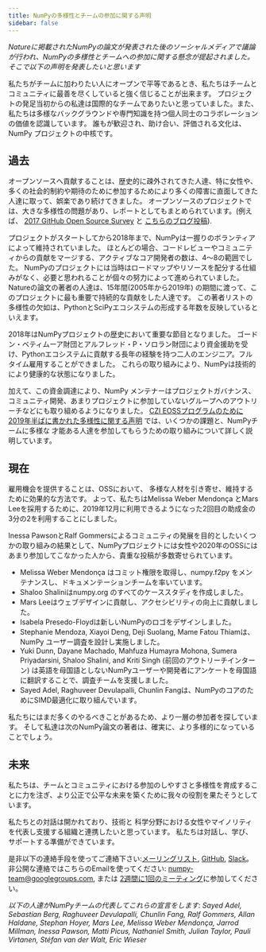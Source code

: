 ```yaml
---
title: NumPyの多様性とチームの参加に関する声明
sidebar: false
---
```



_Natureに掲載されたNumPyの論文が発表された後のソーシャルメディアで議論が行われ、NumPyの多様性とチームへの参加に関する懸念が提起されました。 そこで以下の声明を発表したいと思います_


私たちがチームに加わりたい人にオープンで平等であるとき、私たちはチームとコミュニティに最善を尽くしていると強く信じることが出来ます。 プロジェクトの発足当初からの私達は国際的なチームでありたいと思っていました。また、私たちは多様なバックグラウンドや専門知識を持つ個人同士のコラボレーションの価値を認識しています。 誰もが歓迎され、助け合い、評価される文化は、NumPy プロジェクトの中核です。

## 過去

オープンソースへ貢献することは、歴史的に疎外されてきた人達、特に女性や、多くの社会的制約や期待のために参加するためにより多くの障害に直面してきた人達に取って、娯楽であり続けてきました。 オープンソースのプロジェクトでは、大きな多様性の問題があり、レポートとしてもまとめられています。(例えば、 [2017 GitHub Open Source Survey](https://opensourcesurvey.org/2017/) と [こちらのブログ投稿](https://medium.com/tech-diversity-files/if-you-think-women-in-tech-is-just-a-pipeline-problem-you-haven-t-been-paying-attention-cb7a2073b996)).

プロジェクトがスタートしてから2018年まで、NumPyは一握りのボランティアによって維持されていました。 ほとんどの場合、コードレビューやコミュニティからの貢献をマージする、アクティブなコア開発者の数は、4～8の範囲でした。 NumPyのプロジェクトには当時はロードマップやリソースを配分する仕組みがなく、必要と思われることが個々の努力によって進められていました。 Natureの論文の著者の人達は、15年間(2005年から2019年) の期間に渡って、このプロジェクトに最も重要で持続的な貢献をした人達です。 この著者リストの多様性の欠如は、PythonとSciPyエコシステムの形成する年数を反映しているといえます。

2018年はNumPyプロジェクトの歴史において重要な節目となりました。 ゴードン・ベティムーア財団とアルフレッド・P・ソロラン財団により資金援助を受け、Pythonエコシステムに貢献する長年の経験を持つ二人のエンジニア。フルタイム雇用することができました。 これらの取り組みにより、NumPyは技術的により健康的な状態になりました。

加えて、この資金調達により、NumPy メンテナーはプロジェクトガバナンス、コミュニティ開発、あまりプロジェクトに参加していないグループへのアウトリーチなどにも取り組めるようになりました。 [CZI EOSSプログラムのために2019年半ばに書かれた多様性に関する声明](https://figshare.com/articles/online_resource/Diversity_and_Inclusion_Statement_NumPy_for_Chan_Zuckerberg_Initiative_EOSS_2019_round_1/12980852) では、いくつかの課題と、NumPyチームに多様な 才能ある人達を参加してもらうための取り組みについて詳しく説明しています。

## 現在

雇用機会を提供することは、OSSにおいて、 多様な人材を引き寄せ、維持するために効果的な方法です。 よって、私たちはMelissa Weber Mendonça とMars Leeを採用するために、2019年12月に利用できるようになった2回目の助成金の3分の2を利用することにしました。

Inessa PawsonとRalf Gommersによるコミュニティの発展を目的としたいくつかの取り組みの結果として、NumPyプロジェクトには女性や2020年のOSSにはあまり参加してこなかった人から、貴重な投稿が多数寄せられています。

- Melissa Weber Mendonça はコミット権限を取得し、numpy.f2py をメンテナンスし、ドキュメンテーションチームを率いています。
- Shaloo Shaliniはnumpy.org のすべてのケーススタディを作成しました。
- Mars Leeはウェブデザインに貢献し、アクセシビリティの向上に貢献しました。
- Isabela Presedo-Floydは新しいNumPyのロゴをデザインしました。
- Stephanie Mendoza, Xiayoi Deng, Deji Suolang, Mame Fatou Thiamは、NumPy ユーザー調査を設計し実施しました。
- Yuki Dunn, Dayane Machado, Mahfuza Humayra Mohona, Sumera Priyadarsini, Shaloo Shalini, and Kriti Singh (前回のアウトリーチインターン) は英語を母国語としないNumPyユーザーや開発者にアンケートを母国語に翻訳することで、調査チームを支援しました。
- Sayed Adel, Raghuveer Devulapalli, Chunlin Fangは、NumPyのコアのためにSIMD最適化に取り組んでいます。

私たちにはまだ多くのやるべきことがあるため、より一層の参加者を探しています。 そして私達は次のNumPy論文の著者は、確実に、より多様的になっていることでしょう。

## 未来

私たちは、チームとコミュニティにおける参加のしやすさと多様性を育成することに力を注ぎ、より公正で公平な未来を築くために我々の役割を果たそうとしています。

私たちとの対話は開かれており、技術と 科学分野における女性やマイノリティを代表し支援する組織と連携したいと思っています。 私たちは対話し、学び、サポートする準備ができています。

是非以下の連絡手段を使ってご連絡下さい:[メーリングリスト](https://scipy.org/scipylib/mailing-lists.html#mailing-lists), [GitHub](https://github.com/numpy/numpy/issues), [Slack](https://numpy.org/contribute/)。非公開な連絡ではこちらのEmailを使ってください: numpy-team@googlegroups.com, または [2週間に1回のミーティング](https://hackmd.io/76o-IxCjQX2mOXO_wwkcpg)に参加してください。


_以下の人達がNumPyチームの代表してこれらの宣言をします: Sayed Adel, Sebastian Berg, Raghuveer Devulapalli, Chunlin Fang, Ralf Gommers, Allan Haldane, Stephan Hoyer, Mars Lee, Melissa Weber Mendonça, Jarrod Millman, Inessa Pawson, Matti Picus, Nathaniel Smith, Julian Taylor, Pauli Virtanen, Stéfan van der Walt, Eric Wieser_

